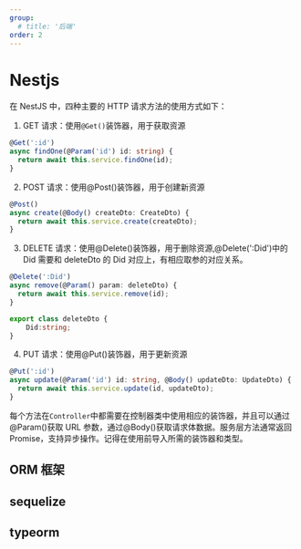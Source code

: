 ```yaml
---
group:
  # title: '后端'
order: 2
---
```


# Nestjs

在 NestJS 中，四种主要的 HTTP 请求方法的使用方式如下：

1. GET 请求：使用`@Get()`装饰器，用于获取资源

```ts
@Get(':id')
async findOne(@Param('id') id: string) {
  return await this.service.findOne(id);
}
```

2. POST 请求：使用@Post()装饰器，用于创建新资源

```ts
@Post()
async create(@Body() createDto: CreateDto) {
  return await this.service.create(createDto);
}
```

3. DELETE 请求：使用@Delete()装饰器，用于删除资源,@Delete(':Did')中的 Did 需要和 deleteDto 的 Did 对应上，有相应取参的对应关系。

```ts
@Delete(':Did')
async remove(@Param() param: deleteDto) {
  return await this.service.remove(id);
}

export class deleteDto {
    Did:string;
}
```

4. PUT 请求：使用@Put()装饰器，用于更新资源

```ts
@Put(':id')
async update(@Param('id') id: string, @Body() updateDto: UpdateDto) {
  return await this.service.update(id, updateDto);
}
```

每个方法在`Controller`中都需要在控制器类中使用相应的装饰器，并且可以通过@Param()获取 URL 参数，通过@Body()获取请求体数据。服务层方法通常返回 Promise，支持异步操作。记得在使用前导入所需的装饰器和类型。

## ORM 框架

## sequelize

## typeorm
